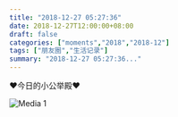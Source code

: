 ```yaml
---
title: "2018-12-27 05:27:36"
date: 2018-12-27T12:00:00+08:00
draft: false
categories: ["moments","2018","2018-12"]
tags: ["朋友圈","生活记录"]
summary: "2018-12-27 05:27:36..."
---
```


❤️今日的小公举殿❤️

![Media 1](/Moments/photos/2018-12-27/201812270527360.jpg)

